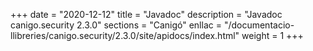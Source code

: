 +++
date        = "2020-12-12"
title       = "Javadoc"
description = "Javadoc canigo.security 2.3.0"
sections    = "Canigó"
enllac		= "/documentacio-llibreries/canigo.security/2.3.0/site/apidocs/index.html"
weight		= 1
+++
